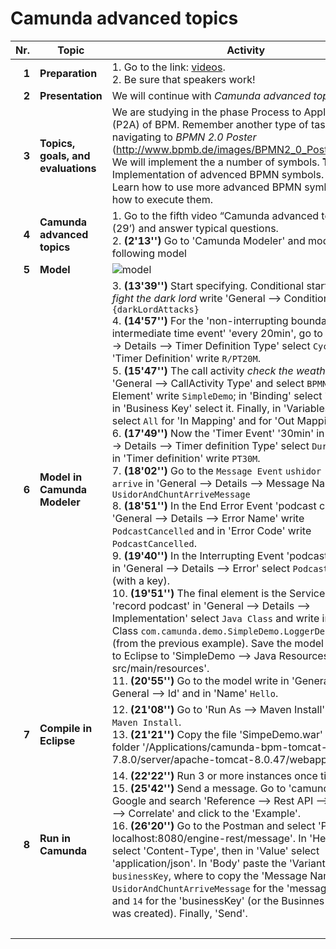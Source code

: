 # Camunda advanced topics

| Nr. | Topic | Activity | 	Time
|---:|---|---|---:|
|__1__|__Preparation__|	1. Go to the link: [videos](https://camunda.com/learn/videos/). <br> 2. Be sure that speakers work! 	|5|
|__2__|__Presentation__|We will continue with *Camunda advanced topics*. |5|
|__3__|__Topics, goals, and evaluations__| We are studying in the phase Process to Applications (P2A) of BPM. Remember another type of task navigating to *BPMN 2.0 Poster* (http://www.bpmb.de/images/BPMN2_0_Poster_ES.pdf). We will implement the a number of symbols. __Topics__: Implementation of advenced BPMN symbols. __Goals__: Learn how to use more advanced BPMN symbols and how to execute them.
|__4__|__Camunda advanced topics__|1. Go to the fifth video “Camunda advanced topics” (29’) and answer typical questions.  <br> 2. __(2'13'')__ Go to 'Camunda Modeler' and model following model
|__5__|__Model__|![model](https://github.com/sigifredolaengle/camunda-classes/blob/master/classes/5%20Camunda%20advanced%20topics/podcast.png)||| 
|__6__|__Model in Camunda Modeler__| 3. __(13'39'')__ Start specifying. Conditional start event *fight the dark lord* write 'General --> Condition' `#{darkLordAttacks}` <br> 4. __(14'57'')__ For the 'non-interrupting boundary intermediate time event' 'every 20min', go to 'General --> Details --> Timer Definition Type' select `Cycle` and in 'Timer Definition' write `R/PT20M`. <br> 5. __(15'47'')__ The call activity *check the weather* for 'General --> CallActivity Type' and select `BPMN`; in 'Called Element' write `SimpleDemo`; in  'Binding' select `latest`; and in 'Business Key' select it. Finally, in 'Variables'  in 'Type' select `All` for 'In Mapping' and for 'Out Mapping'.<br> 6. __(17'49'')__ Now the 'Timer Event' '30min' in 'General --> Details --> Timer definition Type' select `Duration` and in 'Timer definition' write `PT30M`. <br> 7. __(18'02'')__ Go to the `Message Event` `ushidor and chunt arrive` in 'General --> Details --> Message Name' write `UsidorAndChuntArriveMessage` <br> 8. __(18'51'')__ In the End Error Event 'podcast cancelled' in 'General --> Details --> Error Name' write `PodcastCancelled` and in 'Error Code' write `PodcastCancelled`. <br> 9. __(19'40'')__ In the Interrupting Event 'podcast cancelled' in 'General --> Details --> Error' select `Podcast Cancelled` (with a key). <br> 10. __(19'51'')__ The final element is the Service Task 'record podcast' in 'General --> Details --> Implementation' select `Java Class` and write in Java Class `com.camunda.demo.SimpleDemo.LoggerDelegate` (from the previous example). Save the model and copy to Eclipse to 'SimpleDemo --> Java Resources --> src/main/resources'. <br> 11. __(20'55'')__ Go to the model write in 'General --> General --> Id' and in 'Name' `Hello`.
|__7__|__Compile in Eclipse__| 12. __(21'08'')__ Go to 'Run As --> Maven Install' select `Maven Install`. <br> 13. __(21'21'')__ Copy the file 'SimpeDemo.war' to the folder '/Applications/camunda-bpm-tomcat-7.8.0/server/apache-tomcat-8.0.47/webapps'  |40|
|__8__|__Run in Camunda__ | 14. __(22'22'')__  Run 3 or more instances once time. <br> 15. __(25'42'')__ Send a message. Go to 'camunda docs' in Google and search 'Reference --> Rest API --> Message --> Correlate' and click to the 'Example'. <br> 16. __(26'20'')__ Go to the Postman and select 'POST localhost:8080/engine-rest/message'. In 'Headers' select 'Content-Type', then in 'Value' select 'application/json'. In 'Body' paste the 'Variant 1' until `businessKey`, where to copy the 'Message Name' `UsidorAndChuntArriveMessage` for the 'messageName' and `14` for the 'businessKey' (or the Businnes Key that was created). Finally, 'Send'.
||  ||75|